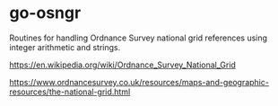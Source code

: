 # go-osngr
Routines for handling Ordnance Survey national grid references using integer
arithmetic and strings.

https://en.wikipedia.org/wiki/Ordnance_Survey_National_Grid

https://www.ordnancesurvey.co.uk/resources/maps-and-geographic-resources/the-national-grid.html

